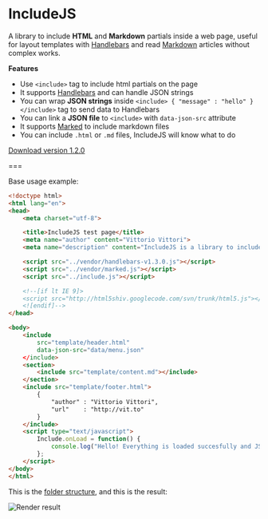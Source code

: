 IncludeJS
=========

A library to include **HTML** and **Markdown** partials inside a web page, useful for layout templates with [Handlebars][handlebars] and read [Markdown][marked] articles without complex works.

**Features**

- Use `<include>` tag to include html partials on the page
- It supports [Handlebars][handlebars] and can handle JSON strings
- You can wrap **JSON strings** inside `<include> { "message" : "hello" } </include>` tag to send data to Handlebars
- You can link a **JSON file** to `<include>` with `data-json-src` attribute
- It supports [Marked][marked] to include markdown files
- You can include `.html` or `.md` files, IncludeJS will know what to do

[Download version 1.2.0][release]

===

Base usage example:

```html
<!doctype html>
<html lang="en">
<head>
    <meta charset="utf-8">

    <title>IncludeJS test page</title>
    <meta name="author" content="Vittorio Vittori">
    <meta name="description" content="IncludeJS is a library to include HTML partials, useful for static templates">

    <script src="../vendor/handlebars-v1.3.0.js"></script>
    <script src="../vendor/marked.js"></script>
    <script src="../include.js"></script>

    <!--[if lt IE 9]>
    <script src="http://html5shiv.googlecode.com/svn/trunk/html5.js"></script>
    <![endif]-->
</head>

<body>
    <include
        src="template/header.html"
        data-json-src="data/menu.json"
    </include>
    <section>
        <include src="template/content.md"></include>
    </section>
    <include src="template/footer.html">
        {
            "author" : "Vittorio Vittori",
            "url"    : "http://vit.to"
        }
    </include>
    <script type="text/javascript">
        Include.onLoad = function() {
            console.log("Hello! Everything is loaded succesfully and JS can be executed with happyness!");
        };
    </script>
</body>
</html>
```

This is the [folder structure][folder], and this is the result:

![Render result][image]

[release]: https://github.com/vitto/includejs/releases/download/1.2.0/include-v1.2.0.js
[image]: https://imagizer.imageshack.us/v2/728x214q90/661/eRzoBc.png
[folder]: https://github.com/vitto/includejs/tree/master/test
[handlebars]: http://handlebarsjs.com
[marked]: https://github.com/chjj/marked
